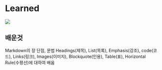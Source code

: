 # Learned 
<img src="https://img.shields.io/badge/Markdown-000000?style=flat-square&logo=Markdown&logoColor=white"/>

## 배운것

Markdown의 장 단점, 문법 Headings(제목), List(목록), Emphasis(강조), code(코드), Links(링크), Images(이미지), Blockquote(인용), Table(표), Horizontal Rule(수평선)에 대하여 배움
